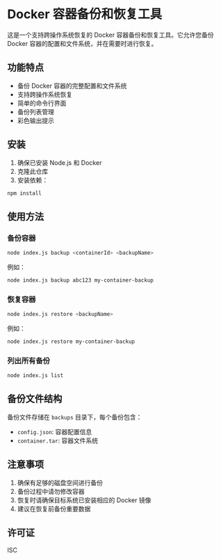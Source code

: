 # Docker 容器备份和恢复工具

这是一个支持跨操作系统恢复的 Docker 容器备份和恢复工具。它允许您备份 Docker 容器的配置和文件系统，并在需要时进行恢复。

## 功能特点

- 备份 Docker 容器的完整配置和文件系统
- 支持跨操作系统恢复
- 简单的命令行界面
- 备份列表管理
- 彩色输出提示

## 安装

1. 确保已安装 Node.js 和 Docker
2. 克隆此仓库
3. 安装依赖：

```bash
npm install
```

## 使用方法

### 备份容器

```bash
node index.js backup <containerId> <backupName>
```

例如：
```bash
node index.js backup abc123 my-container-backup
```

### 恢复容器

```bash
node index.js restore <backupName>
```

例如：
```bash
node index.js restore my-container-backup
```

### 列出所有备份

```bash
node index.js list
```

## 备份文件结构

备份文件存储在 `backups` 目录下，每个备份包含：

- `config.json`: 容器配置信息
- `container.tar`: 容器文件系统

## 注意事项

1. 确保有足够的磁盘空间进行备份
2. 备份过程中请勿修改容器
3. 恢复时请确保目标系统已安装相应的 Docker 镜像
4. 建议在恢复前备份重要数据

## 许可证

ISC
